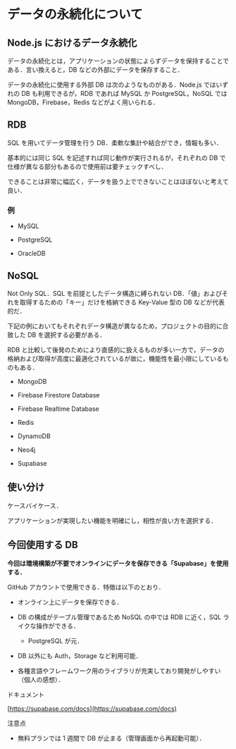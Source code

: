 # データの永続化について

## Node.js におけるデータ永続化

データの永続化とは，アプリケーションの状態によらずデータを保持することである．言い換えると，DB などの外部にデータを保存すること．

データの永続化に使用する外部 DB は次のようなものがある．Node.js ではいずれの DB も利用できるが，RDB であれば MySQL か PostgreSQL，NoSQL では MongoDB，Firebase，Redis などがよく用いられる．

## RDB

SQL を用いてデータ管理を行う DB．柔軟な集計や結合ができ，情報も多い．

基本的には同じ SQL を記述すれば同じ動作が実行されるが，それぞれの DB で仕様が異なる部分もあるので使用前は要チェックすべし．

できることは非常に幅広く，データを扱う上でできないことはほぼないと考えて良い．

### 例

- MySQL

- PostgreSQL

- OracleDB

## NoSQL

Not Only SQL．SQL を前提としたデータ構造に縛られない DB．「値」およびそれを取得するための「キー」だけを格納できる Key-Value 型の DB などが代表的だ．

下記の例においてもそれぞれデータ構造が異なるため，プロジェクトの目的に合致した DB を選択する必要がある．

RDB と比較して後発のためにより直感的に扱えるものが多い一方で，データの格納および取得が高度に最適化されているが故に，機能性を最小限にしているものもある．

- MongoDB

- Firebase Firestore Database

- Firebase Realtime Database

- Redis

- DynamoDB

- Neo4j

- Supabase

## 使い分け

ケースバイケース．

アプリケーションが実現したい機能を明確にし，相性が良い方を選択する．

## 今回使用する DB

**今回は環境構築が不要でオンラインにデータを保存できる「Supabase」を使用する．**

GitHub アカウントで使用できる．特徴は以下のとおり．

- オンライン上にデータを保存できる．

- DB の構成がテーブル管理であるため NoSQL の中では RDB に近く，SQL ライクな操作ができる．

  - PostgreSQL が元．

- DB 以外にも Auth，Storage など利用可能．

- 各種言語やフレームワーク用のライブラリが充実しており開発がしやすい（個人の感想）．

ドキュメント

[https://supabase.com/docs](https://supabase.com/docs)

注意点

- 無料プランでは 1 週間で DB が止まる（管理画面から再起動可能）．

